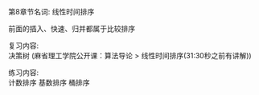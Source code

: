 第8章节名词: 线性时间排序

前面的插入、快速、归并都属于比较排序

复习内容:  
决策树 (麻省理工学院公开课：算法导论 > 线性时间排序(31:30秒之前有讲解))

练习内容:  
计数排序
基数排序
桶排序